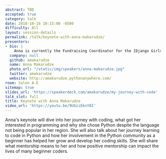 ```yaml
---
abstract: TBD
accepted: true
category: talk
date: 2018-10-16 10:15:00 -0500
difficulty: All
layout: session-details
permalink: /talk/keynote-with-anna-makarudze/
presenters:
- bio: |
    Anna is currently the Fundraising Coordinator for the [Django Girls Foundation](https://djangogirls.org/) and has given talks at DjangoCon Europe, PyCon Italia, PyCon Namibia, PyCon South Africa, and many others. She has also been on the organizing team for many Django Girls events in Zimbabwe, the first two PyCon Zimbabwe events, and DjangoCon Europe 2018. She also runs [PyLadies Harare](https://twitter.com/PyladiesHRE) and is a founder trustee of the Zimbabwe Python Association. She is also a member of the [Django Software Foundation](https://www.djangoproject.com/foundation/) Board of Directors for 2018.
  company: null
  github: amakarudze
  name: Anna Makarudze
  photo_url: "/static/img/speakers/anna-makarudze.jpg"
  twitter: amakarudze
  website: http://amakarudze.pythonanywhere.com/
room: Salon A-E
sitemap: true
slides_url: 'https://speakerdeck.com/amakarudze/my-journey-with-code'
talk_slot: full
title: Keynote with Anna Makarudze
video_url: 'https://youtu.be/9UGziEknY8I'
---
```


Anna's keynote will dive into her journey with coding, what got her interested in programming and why she chose Python despite the language not being popular in her region. She will also talk about her journey learning to code in Python and how her involvement in the Python community as a beginner has helped her grow and develop her coding skills. She will share what mentorship means to her and how positive mentorship can impact the lives of many beginner coders.
